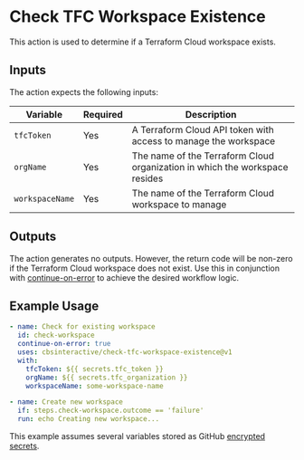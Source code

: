# Check TFC Workspace Existence

This action is used to determine if a Terraform Cloud workspace exists.

## Inputs

The action expects the following inputs:

| Variable             | Required | Description                                                                 |
| -------------------- | -------- | --------------------------------------------------------------------------- |
| `tfcToken`           | Yes      | A Terraform Cloud API token with access to manage the workspace             |
| `orgName`            | Yes      | The name of the Terraform Cloud organization in which the workspace resides |
| `workspaceName`      | Yes      | The name of the Terraform Cloud workspace to manage                         |

## Outputs

The action generates no outputs. However, the return code will be non-zero if the Terraform Cloud workspace does not exist. Use this in conjunction with [continue-on-error][] to achieve the desired workflow logic.

## Example Usage

```yaml
- name: Check for existing workspace
  id: check-workspace
  continue-on-error: true
  uses: cbsinteractive/check-tfc-workspace-existence@v1
  with:
    tfcToken: ${{ secrets.tfc_token }}
    orgName: ${{ secrets.tfc_organization }}
    workspaceName: some-workspace-name

- name: Create new workspace
  if: steps.check-workspace.outcome == 'failure'
  run: echo Creating new workspace...
```

This example assumes several variables stored as GitHub [encrypted secrets][].

[continue-on-error]: https://docs.github.com/en/actions/reference/workflow-syntax-for-github-actions#jobsjob_idstepscontinue-on-error
[encrypted secrets]: https://docs.github.com/en/actions/reference/encrypted-secrets
